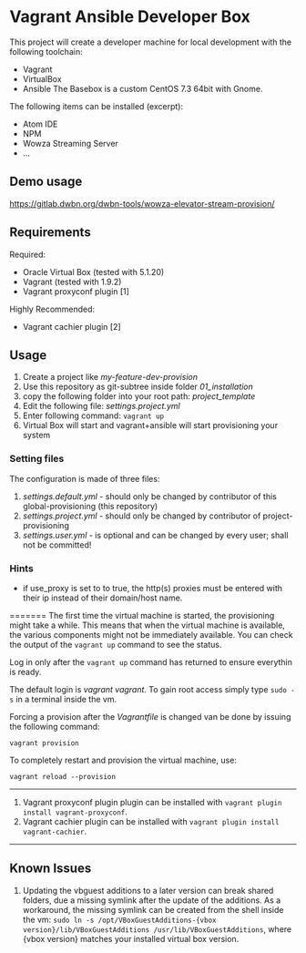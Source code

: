 # Vagrant Ansible Developer Box

This project will create a developer machine for local development with the following toolchain:
* Vagrant
* VirtualBox
* Ansible
The Basebox is a custom CentOS 7.3 64bit with Gnome.

The following items can be installed (excerpt):

* Atom IDE
* NPM
* Wowza Streaming Server
* ...


## Demo usage
https://gitlab.dwbn.org/dwbn-tools/wowza-elevator-stream-provision/

## Requirements

Required:
* Oracle Virtual Box (tested with 5.1.20)
* Vagrant (tested with 1.9.2)
* Vagrant proxyconf plugin [1]

Highly Recommended:
* Vagrant cachier plugin [2]


## Usage
1. Create a project like *my-feature-dev-provision*
2. Use this repository as git-subtree inside folder *01_installation*
3. copy the following folder into your root path: *project_template*
4. Edit the following file: *settings.project.yml*
5. Enter following command: `vagrant up`
6. Virtual Box will start and vagrant+ansible will start provisioning your system

### Setting files
The configuration is made of three files:
1. *settings.default.yml* - should only be changed by contributor of this global-provisioning (this repository)
2. *settings.project.yml* - should only be changed by contributor of project-provisioning
3. *settings.user.yml* - is optional and can be changed by every user; shall not be committed!


### Hints
* if use_proxy is set to to true, the http(s) proxies must be entered with their ip instead of their domain/host name.


=======
The first time the virtual machine is started, the provisioning might take a 
while. This means that when the virtual machine is available, the various 
components might not be immediately available. You can
check the output of the `vagrant up` command to see the status.

Log in only after the `vagrant up` command has returned to ensure everythin is ready.

The default login is *vagrant* *vagrant*. To gain root access simply type `sudo -s` in a terminal inside the vm.

Forcing a provision after the *Vagrantfile* is changed van be done by issuing the
following command:

    vagrant provision

To completely restart and provision the virtual machine, use:

    vagrant reload --provision

--------------------------------------------------------------------------------------
1. Vagrant proxyconf plugin plugin can be installed with `vagrant plugin install vagrant-proxyconf`.
2. Vagrant cachier plugin can be installed with `vagrant plugin install vagrant-cachier`.

--------------------------------------------------------------------------------------

## Known Issues
1. Updating the vbguest additions to a later version can break shared folders, due a missing symlink after the update of the additions.
As a workaround, the missing symlink can be created from the shell inside the vm: `sudo ln -s /opt/VBoxGuestAdditions-{vbox version}/lib/VBoxGuestAdditions /usr/lib/VBoxGuestAdditions`, where {vbox version} matches your installed virtual box version.
